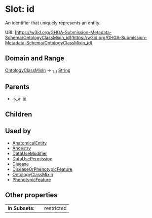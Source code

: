 
# Slot: id


An identifier that uniquely represents an entity.

URI: [https://w3id.org/GHGA-Submission-Metadata-Schema/OntologyClassMixin_id](https://w3id.org/GHGA-Submission-Metadata-Schema/OntologyClassMixin_id)


## Domain and Range

[OntologyClassMixin](OntologyClassMixin.md) &#8594;  <sub>1..1</sub> [String](types/String.md)

## Parents

 *  is_a: [id](id.md)

## Children


## Used by

 * [AnatomicalEntity](AnatomicalEntity.md)
 * [Ancestry](Ancestry.md)
 * [DataUseModifier](DataUseModifier.md)
 * [DataUsePermission](DataUsePermission.md)
 * [Disease](Disease.md)
 * [DiseaseOrPhenotypicFeature](DiseaseOrPhenotypicFeature.md)
 * [OntologyClassMixin](OntologyClassMixin.md)
 * [PhenotypicFeature](PhenotypicFeature.md)

## Other properties

|  |  |  |
| --- | --- | --- |
| **In Subsets:** | | restricted |


